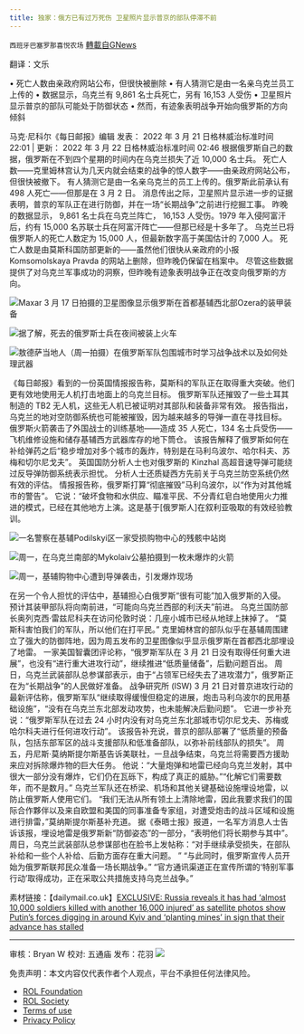 ```yaml
---
title: 独家：俄方已有过万死伤 卫星照片显示普京的部队停滞不前
---
```

`西班牙巴塞罗那喜悦农场` [轉載自GNews](https://gnews.org/zh-hans/2208716/)

翻译：文乐

• 死亡人数由亲政府网站公布，但很快被删除
• 有人猜测它是由一名亲乌克兰员工上传的
• 数据显示，乌克兰有 9,861 名士兵死亡，另有 16,153 人受伤
• 卫星照片显示普京的部队可能处于防御状态
• 然而，有迹象表明战争开始向俄罗斯的方向倾斜

马克·尼科尔《每日邮报》编辑 发表： 2022 年 3 月 21 日格林威治标准时间 22:01 | 更新： 2022 年 3 月 22 日格林威治标准时间 02:46
根据俄罗斯自己的数据，俄罗斯在不到四个星期的时间内在乌克兰损失了近 10,000 名士兵。
死亡人数——克里姆林宫认为几天内就会结束的战争的惊人数字——由亲政府网站公布，但很快被撤下。
有人猜测它是由一名亲乌克兰的员工上传的。俄罗斯此前承认有 498 人死亡——但那是在 3 月 2 日。
消息传出之际，卫星照片显示进一步的证据表明，普京的军队正在进行防御，并在一场“长期战争”之前进行挖掘工事。
昨晚的数据显示， 9,861 名士兵在乌克兰阵亡， 16,153 人受伤。1979 年入侵阿富汗后，约有 15,000 名苏联士兵在阿富汗阵亡——但那已经是十多年了。
乌克兰已将俄罗斯人的死亡人数定为 15,000 人，但最新数字高于美国估计的 7,000 人。
死亡人数是由莫斯科国防部更新的——虽然他们很快从亲政府的小报 Komsomolskaya Pravda 的网站上删除，但昨晚仍保留在档案中。
尽管这些数据提供了对乌克兰军事成功的洞察，但昨晚有迹象表明战争正在改变向俄罗斯的方向。

![](https://assets.gnews.org/wp-content/uploads/2022/03/image-2498-edited.png)Maxar 3 月 17 日拍摄的卫星图像显示俄罗斯在首都基辅西北部Ozera的装甲装备

![](https://assets.gnews.org/wp-content/uploads/2022/03/image-2499-edited.png)据了解，死去的俄罗斯士兵在夜间被装上火车

![](https://assets.gnews.org/wp-content/uploads/2022/03/image-2500-edited.png)敖德萨当地人（周一拍摄）在俄罗斯军队包围城市时学习战争战术以及如何处理武器

《每日邮报》看到的一份英国情报报告称，莫斯科的军队正在取得重大突破。他们更有效地使用无人机打击地面上的乌克兰目标。
俄罗斯军队还摧毁了一些土耳其制造的 TB2 无人机，这些无人机已被证明对其部队和装备非常有效。
报告指出，乌克兰的地对空防御系统也可能被摧毁，因为越来越多的导弹一直在寻找目标。
俄罗斯火箭袭击了外国战士的训练基地——造成 35 人死亡，134 名士兵受伤——飞机维修设施和储存基辅西方武器库存的地下筒仓。
该报告解释了俄罗斯如何在补给弹药之后“稳步增加对多个城市的轰炸，特别是在马利乌波尔、哈尔科夫、苏梅和切尔尼戈夫”。
英国国防分析人士也对俄罗斯的 Kinzhal 高超音速导弹可能绕过反导弹防御系统表示担忧。
分析人士还质疑西方先前关于乌克兰防空系统仍然有效的评估。
情报报告称，俄罗斯打算“彻底摧毁”马利乌波尔，以“作为对其他城市的警告”。
它说：“破坏食物和水供应、瞄准平民、不分青红皂白地使用火力推进的模式，已经在其他地方上演。这是基于[俄罗斯人]在叙利亚吸取的有效经验教训。

![](https://assets.gnews.org/wp-content/uploads/2022/03/image-2501-edited.png)一名警察在基辅Podilskyi区一家受损购物中心的残骸中站岗

![](https://assets.gnews.org/wp-content/uploads/2022/03/image-2502-edited.png)周一，在乌克兰南部的Mykolaiv公墓拍摄到一枚未爆炸的火箭

![](https://assets.gnews.org/wp-content/uploads/2022/03/image-2503-edited.png)周一，基辅购物中心遭到导弹袭击，引发爆炸现场

在另一个令人担忧的评估中，基辅担心白俄罗斯“很有可能”加入俄罗斯的入侵。 预计其装甲部队将向南前进，“可能向乌克兰西部的利沃夫”前进。
乌克兰国防部长奥列克西·雷兹尼科夫在访问伦敦时说：几座小城市已经从地球上抹掉了。
“莫斯科害怕我们的军队，所以他们在打平民。”
克里姆林宫的部队似乎在基辅周围建立了强大的防御阵地，因为周五发布的卫星图像似乎显示俄罗斯在首都西北部埋设了地雷。
一家美国智囊团评论称，“俄罗斯军队在 3 月 21 日没有取得任何重大进展”，也没有“进行重大进攻行动”，继续推进“低质量储备”，后勤问题百出。
周日，乌克兰武装部队总参谋部表示，由于“占领军已经失去了进攻潜力”，俄罗斯正在为“长期战争”的人民做好准备。
战争研究所 (ISW) 3 月 21 日对普京进攻行动的最新评估称，俄罗斯军队“继续取得缓慢但稳定的进展，炮击马利乌波尔的民用基础设施”，“没有在乌克兰东北部发动攻势，也未能解决后勤问题”。
它进一步补充说：“俄罗斯军队在过去 24 小时内没有对乌克兰东北部城市切尔尼戈夫、苏梅或哈尔科夫进行任何进攻行动”。
该报告补充说，普京的部队部署了“低质量的预备队，包括东部军区的战斗支援部队和低准备部队，以弥补前线部队的损失”。
周五，丹尼斯·莫纳斯提尔斯基告诉美联社，一旦战争结束，乌克兰将需要西方援助来应对拆除爆炸物的巨大任务。
他说：“大量炮弹和地雷已经向乌克兰发射，其中很大一部分没有爆炸，它们仍在瓦砾下，构成了真正的威胁。”“化解它们需要数年，而不是数月。”
乌克兰军队还在桥梁、机场和其他关键基础设施埋设地雷，以防止俄罗斯人使用它们。
“我们无法从所有领土上清除地雷，因此我要求我们的国际合作夥伴以及来自欧盟和美国的同事准备专家组，对遭受炮击的战斗区域和设施进行排雷，”莫纳斯提尔斯基补充道。
据《泰晤士报》报道，一名军方消息人士告诉该报，埋设地雷是俄罗斯新“防御姿态”的一部分，“表明他们将长期参与其中”。
周日，乌克兰武装部队总参谋部也在脸书上发帖称：“对手继续承受损失，在部队补给和一些个人补给、后勤方面存在重大问题。 ”
“与此同时，俄罗斯宣传人员开始为俄罗斯联邦民众准备一场长期战争。”
“官方通讯渠道正在宣传所谓的‘特别军事行动’取得成功，正在采取公共措施支持乌克兰战争。”

素材链接：【dailymail.co.uk】[EXCLUSIVE: Russia reveals it has had ‘almost 10,000 soldiers killed with another 16,000 injured’ as satellite photos show Putin’s forces digging in around Kyiv and ‘planting mines’ in sign that their advance has stalled](https://www.dailymail.co.uk/news/article-10637425/Russia-loses-10-000-men-just-four-weeks-toll-Ukraine-invasion-revealed.html)

* * *

审核：Bryan W
校对: 五通庙
发布：花羽
![](https://assets.gnews.org/wp-content/uploads/2022/03/GNEWS_CH.-1-3-2.jpeg)
 

免责声明：本文内容仅代表作者个人观点，平台不承担任何法律风险。

- [ROL Foundation](https://rolfoundation.org/)
- [ROL Society](https://rolsociety.org/)
- [Terms of use](https://gnews.org/terms-of-use-3/)
- [Privacy Policy](https://gnews.org/privacy-policy/)

